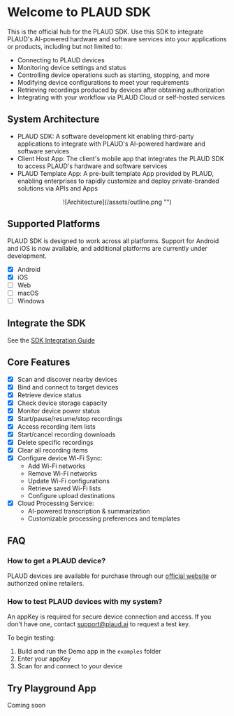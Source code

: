 # Welcome to PLAUD SDK

This is the official hub for the PLAUD SDK. Use this SDK to integrate PLAUD's AI-powered hardware and software services into your applications or products, including but not limited to:

- Connecting to PLAUD devices
- Monitoring device settings and status
- Controlling device operations such as starting, stopping, and more
- Modifying device configurations to meet your requirements
- Retrieving recordings produced by devices after obtaining authorization
- Integrating with your workflow via PLAUD Cloud or self-hosted services

## System Architecture   

*   PLAUD SDK: A software development kit enabling third-party applications to integrate with PLAUD's Al-powered hardware and software services
*   Client Host App: The client's mobile app that integrates the PLAUD SDK to access PLAUD's hardware and software services
*   PLAUD Template App: A pre-built template App provided by PLAUD, enabling enterprises to rapidly customize and deploy private-branded solutions via APIs and Apps

<center>
![Architecture](/assets/outline.png "")
</center>

## Supported Platforms

PLAUD SDK is designed to work across all platforms. ​Support for Android and iOS is now available, and additional platforms are currently under development.

- [x] Android
- [x] iOS
- [ ] Web
- [ ] macOS
- [ ] Windows

## Integrate the SDK

See the [SDK Integration Guide](https://github.com/Plaud-AI/plaud-sdk/blob/main/docs/sdk-integration-guide.md)

## Core Features

- [x] Scan and discover nearby devices
- [x] Bind and connect to target devices
- [x] Retrieve device status
- [x] Check device storage capacity
- [x] Monitor device power status
- [x] Start/pause/resume/stop recordings
- [x] Access recording item lists
- [x] Start/cancel recording downloads
- [x] Delete specific recordings
- [x] Clear all recording items
- [x] Configure device Wi-Fi Sync:
    - Add Wi-Fi networks
    - Remove Wi-Fi networks
    - Update Wi-Fi configurations
    - Retrieve saved Wi-Fi lists
    - Configure upload destinations
- [x] Cloud Processing Service:
    - AI-powered transcription & summarization
    - Customizable processing preferences and templates

## FAQ

### How to get a PLAUD device?
PLAUD devices are available for purchase through our [official website](https://www.plaud.ai/) or authorized online retailers.

### How to test PLAUD devices with my system?
An appKey is required for secure device connection and access. If you don't have one, contact support@plaud.ai to request a test key. 

To begin testing:
1. Build and run the Demo app in the `examples` folder
2. Enter your appKey 
3. Scan for and connect to your device

## Try Playground App
Coming soon